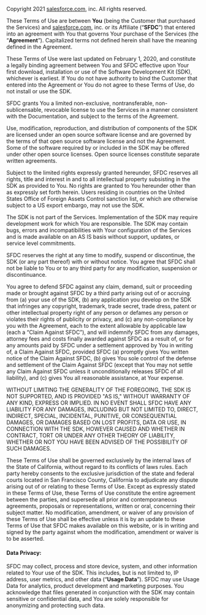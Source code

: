 Copyright 2021 [salesforce.com](https://app.salesforceiq.com/r?target=5aa041084cedfd007a609a0c&t=AFwhZf0GOvrkITUEGk_9Frn8rtTOQ_JcR3V1bPtHyKCQMx9cWuf92b6O6w9dz1LpYaK8lPgjNZvweaqC9W9fv2K3zv4BJWd_VftkdaL13QYpqzPyITBhy9poAZwbKc3bge5ItzFU2Lwc), inc. All rights reserved.

These Terms of Use are between **You** (being the Customer that purchased the Services) and [salesforce.com](salesforce.com), inc. or its Affiliate (“**SFDC**”) that entered into an agreement with You that governs Your purchase of the Services (the “**Agreement**”). Capitalized terms not defined herein shall have the meaning defined in the Agreement.

These Terms of Use were last updated on February 1, 2020, and constitute a legally binding agreement between You and SFDC effective upon Your first download, installation or use of the Software Development Kit (SDK), whichever is earliest. If You do not have authority to bind the Customer that entered into the Agreement or You do not agree to these Terms of Use, do not install or use the SDK.

SFDC grants You a limited non-exclusive, non­transferable, non-sublicensable, revocable license to use the Services in a manner consistent with the Documentation, and subject to the terms of the Agreement.

Use, modification, reproduction, and distribution of components of the SDK are licensed under an open source software license and are governed by the terms of that open source software license and not the Agreement. Some of the software required by or included in the SDK may be offered under other open source licenses. Open source licenses constitute separate written agreements.

Subject to the limited rights expressly granted hereunder, SFDC reserves all rights, title and interest in and to all intellectual property subsisting in the SDK as provided to You. No rights are granted to You hereunder other than as expressly set forth herein. Users residing in countries on the United States Office of Foreign Assets Control sanction list, or which are otherwise subject to a US export embargo, may not use the SDK.

The SDK is not part of the Services. Implementation of the SDK may require development work for which You are responsible. The SDK may contain bugs, errors and incompatibilities with Your configuration of the Services and is made available on an AS IS basis without support, updates, or service level commitments.

SFDC reserves the right at any time to modify, suspend or discontinue, the SDK (or any part thereof) with or without notice. You agree that SFDC shall not be liable to You or to any third party for any modification, suspension or discontinuance.

You agree to defend SFDC against any claim, demand, suit or proceeding made or brought against SFDC by a third party arising out of or accruing from (a) your use of the SDK, (b) any application you develop on the SDK that infringes any copyright, trademark, trade secret, trade dress, patent or other intellectual property right of any person or defames any person or violates their rights of publicity or privacy, and (c) any non-compliance by you with the Agreement, each to the extent allowable by applicable law (each a “Claim Against SFDC”), and will indemnify SFDC from any damages, attorney fees and costs finally awarded against SFDC as a result of, or for any amounts paid by SFDC under a settlement approved by You in writing of, a Claim Against SFDC, provided SFDC (a) promptly gives You written notice of the Claim Against SFDC, (b) gives You sole control of the defense and settlement of the Claim Against SFDC (except that You may not settle any Claim Against SFDC unless it unconditionally releases SFDC of all liability), and (c) gives You all reasonable assistance, at Your expense.

WITHOUT LIMITING THE GENERALITY OF THE FOREGOING, THE SDK IS NOT SUPPORTED, AND IS PROVIDED "AS IS," WITHOUT WARRANTY OF ANY KIND, EXPRESS OR IMPLIED. IN NO EVENT SHALL SFDC HAVE ANY LIABILITY FOR ANY DAMAGES, INCLUDING BUT NOT LIMITED TO, DIRECT, INDIRECT, SPECIAL, INCIDENTAL, PUNITIVE, OR CONSEQUENTIAL DAMAGES, OR DAMAGES BASED ON LOST PROFITS, DATA OR USE, IN CONNECTION WITH THE SDK, HOWEVER CAUSED AND WHETHER IN CONTRACT, TORT OR UNDER ANY OTHER THEORY OF LIABILITY, WHETHER OR NOT YOU HAVE BEEN ADVISED OF THE POSSIBILITY OF SUCH DAMAGES.

These Terms of Use shall be governed exclusively by the internal laws of the State of California, without regard to its conflicts of laws rules. Each party hereby consents to the exclusive jurisdiction of the state and federal courts located in San Francisco County, California to adjudicate any dispute arising out of or relating to these Terms of Use. Except as expressly stated in these Terms of Use, these Terms of Use constitute the entire agreement between the parties, and supersede all prior and contemporaneous agreements, proposals or representations, written or oral, concerning their subject matter. No modification, amendment, or waiver of any provision of these Terms of Use shall be effective unless it is by an update to these Terms of Use that SFDC makes available on this website, or is in writing and signed by the party against whom the modification, amendment or waiver is to be asserted.

#### Data Privacy:
SFDC may collect, process and store device, system, and other information related to Your use of the SDK. This includes, but is not limited to, IP address, user metrics, and other data (“**Usage Data**”). SFDC may use Usage Data for analytics, product development and marketing purposes. You acknowledge that files generated in conjunction with the SDK may contain sensitive or confidential data, and You are solely responsible for anonymizing and protecting such data.
